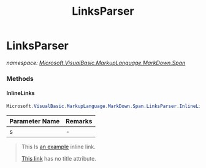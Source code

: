 ﻿---
title: LinksParser
---

# LinksParser
_namespace: [Microsoft.VisualBasic.MarkupLanguage.MarkDown.Span](N-Microsoft.VisualBasic.MarkupLanguage.MarkDown.Span.html)_





### Methods

#### InlineLinks
```csharp
Microsoft.VisualBasic.MarkupLanguage.MarkDown.Span.LinksParser.InlineLinks(System.String)
```


|Parameter Name|Remarks|
|--------------|-------|
|s|-|

> 
>  This Is [an example](http//example.com/ "Title") inline link.
> 
>  [This link](http//example.net/) has no title attribute.
>  


